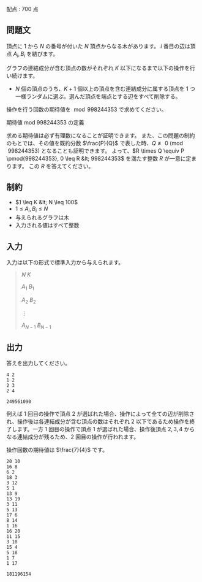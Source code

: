 配点 : $700$ 点

## 問題文

頂点に $1$ から $N$ の番号が付いた $N$ 頂点からなる木があります。 $i$ 番目の辺は頂点 $A_i,B_i$ を結びます。

グラフの連結成分が含む頂点の数がそれぞれ $K$ 以下になるまで以下の操作を行い続けます。

- $N$ 個の頂点のうち、$K+1$ 個以上の頂点を含む連結成分に属する頂点を $1$ つ一様ランダムに選ぶ。選んだ頂点を端点とする辺をすべて削除する。

操作を行う回数の期待値を $\bmod 998244353$ で求めてください。

期待値 $\text{mod }{998244353}$ の定義

求める期待値は必ず有理数になることが証明できます。 また、この問題の制約のもとでは、その値を既約分数 $\frac{P}{Q}$ で表した時、$Q \not \equiv 0 \pmod{998244353}$ となることも証明できます。 よって、$R \times Q \equiv P \pmod{998244353}, 0 \leq R &lt; 998244353$ を満たす整数 $R$ が一意に定まります。 この $R$ を答えてください。

## 制約

- $1 \leq K &lt; N \leq 100$
- $1 \leq A_i,B_i \leq N$
- 与えられるグラフは木
- 入力される値はすべて整数

## 入力

入力は以下の形式で標準入力から与えられます。

> $N$ $K$
> 
> $A_1$ $B_1$
> 
> $A_2$ $B_2$
> 
> $\vdots$
> 
> $A_{N-1}$ $B_{N-1}$

## 出力

答えを出力してください。

```input1
4 2
1 2
2 3
2 4
```

```output1
249561090
```

例えば $1$ 回目の操作で頂点 $2$ が選ばれた場合、操作によって全ての辺が削除され、操作後は各連結成分が含む頂点の数はそれぞれ $2$ 以下であるため操作を終了します。一方 $1$ 回目の操作で頂点 $1$ が選ばれた場合、操作後頂点 $2,3,4$ からなる連結成分が残るため、$2$ 回目の操作が行われます。

操作回数の期待値は $\frac{7}{4}$ です。

```input2
20 10
16 8
6 2
18 3
3 12
5 1
13 9
13 19
3 11
5 13
17 6
8 14
1 16
16 20
11 15
3 10
15 4
5 18
1 7
1 17
```

```output2
181196154
```